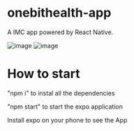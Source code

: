 # onebithealth-app
A IMC app powered by React Native.

![image](https://user-images.githubusercontent.com/79026025/131234002-917a6eb6-f92f-4a61-96b7-49e9387e84e9.png) ![image](https://user-images.githubusercontent.com/79026025/131234011-30633a0e-9e6d-4ac4-b0f1-0c717f40896f.png)




# How to start
"npm i" to instal all the dependencies

"npm start" to start the expo application

Install expo on your phone to see the App 
